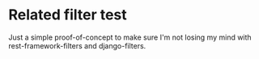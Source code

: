 # Related filter test

Just a simple proof-of-concept to make sure I'm not losing my mind with
rest-framework-filters and django-filters.
